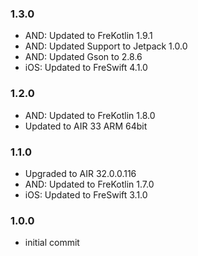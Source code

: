 ### 1.3.0
- AND: Updated to FreKotlin 1.9.1
- AND: Updated Support to Jetpack 1.0.0
- AND: Updated Gson to 2.8.6
- iOS: Updated to FreSwift 4.1.0

### 1.2.0
- AND: Updated to FreKotlin 1.8.0
- Updated to AIR 33 ARM 64bit

### 1.1.0
- Upgraded to AIR 32.0.0.116
- AND: Updated to FreKotlin 1.7.0
- iOS: Updated to FreSwift 3.1.0

### 1.0.0 
- initial commit
